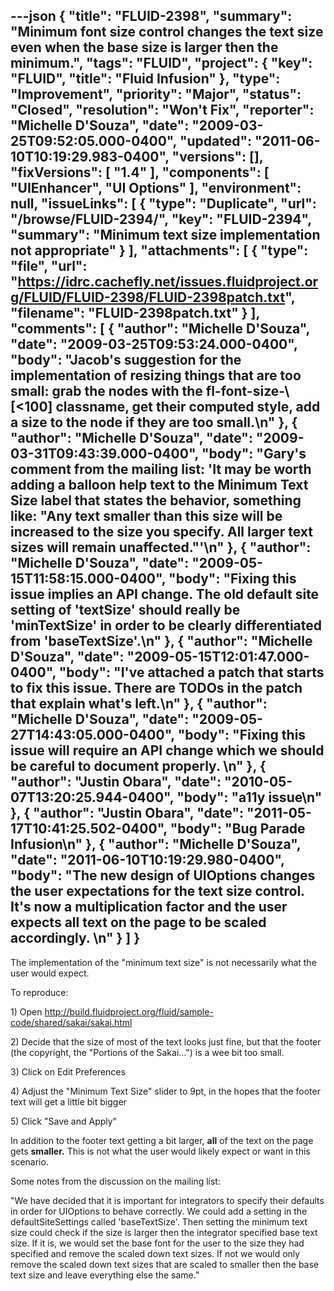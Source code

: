 ---json
{
  "title": "FLUID-2398",
  "summary": "Minimum font size control changes the text size even when the base size is larger then the minimum.",
  "tags": "FLUID",
  "project": {
    "key": "FLUID",
    "title": "Fluid Infusion"
  },
  "type": "Improvement",
  "priority": "Major",
  "status": "Closed",
  "resolution": "Won't Fix",
  "reporter": "Michelle D'Souza",
  "date": "2009-03-25T09:52:05.000-0400",
  "updated": "2011-06-10T10:19:29.983-0400",
  "versions": [],
  "fixVersions": [
    "1.4"
  ],
  "components": [
    "UIEnhancer",
    "UI Options"
  ],
  "environment": null,
  "issueLinks": [
    {
      "type": "Duplicate",
      "url": "/browse/FLUID-2394/",
      "key": "FLUID-2394",
      "summary": "Minimum text size implementation not appropriate"
    }
  ],
  "attachments": [
    {
      "type": "file",
      "url": "https://idrc.cachefly.net/issues.fluidproject.org/FLUID/FLUID-2398/FLUID-2398patch.txt",
      "filename": "FLUID-2398patch.txt"
    }
  ],
  "comments": [
    {
      "author": "Michelle D'Souza",
      "date": "2009-03-25T09:53:24.000-0400",
      "body": "Jacob's suggestion for the implementation of resizing things that are too small: grab the nodes with the fl-font-size-\\[<100] classname, get their computed style, add a size to the node if they are too small.\n"
    },
    {
      "author": "Michelle D'Souza",
      "date": "2009-03-31T09:43:39.000-0400",
      "body": "Gary's comment from the mailing list:  'It may be worth adding a balloon help text to the Minimum Text Size label that states the behavior, something like: \"Any text smaller than this size will be increased to the size you specify.  All larger text sizes will remain unaffected.\"'\n"
    },
    {
      "author": "Michelle D'Souza",
      "date": "2009-05-15T11:58:15.000-0400",
      "body": "Fixing this issue implies an API change. The old default site setting of 'textSize' should really be 'minTextSize' in order to be clearly differentiated from 'baseTextSize'.\n"
    },
    {
      "author": "Michelle D'Souza",
      "date": "2009-05-15T12:01:47.000-0400",
      "body": "I've attached a patch that starts to fix this issue. There are TODOs in the patch that explain what's left.\n"
    },
    {
      "author": "Michelle D'Souza",
      "date": "2009-05-27T14:43:05.000-0400",
      "body": "Fixing this issue will require an API change which we should be careful to document properly.&#x20;\n"
    },
    {
      "author": "Justin Obara",
      "date": "2010-05-07T13:20:25.944-0400",
      "body": "a11y issue\n"
    },
    {
      "author": "Justin Obara",
      "date": "2011-05-17T10:41:25.502-0400",
      "body": "Bug Parade Infusion\n"
    },
    {
      "author": "Michelle D'Souza",
      "date": "2011-06-10T10:19:29.980-0400",
      "body": "The new design of UIOptions changes the user expectations for the text size control. It's now a multiplication factor and the user expects all text on the page to be scaled accordingly.&#x20;\n"
    }
  ]
}
---
The implementation of the "minimum text size" is not necessarily what the user would expect.

To reproduce:

1\) Open <http://build.fluidproject.org/fluid/sample-code/shared/sakai/sakai.html>

2\) Decide that the size of most of the text looks just fine, but that the footer (the copyright, the "Portions of the Sakai...") is a wee bit too small.

3\) Click on Edit Preferences

4\) Adjust the "Minimum Text Size" slider to 9pt, in the hopes that the footer text will get a little bit bigger

5\) Click "Save and Apply"

In addition to the footer text getting a bit larger, **all** of the text on the page gets **smaller.** This is not what the user would likely expect or want in this scenario.

Some notes from the discussion on the mailing list:

"We have decided that it is important for integrators to specify their defaults in order for UIOptions to behave correctly. We could add a setting in the defaultSiteSettings called 'baseTextSize'. Then setting the minimum text size could check if the size is larger then the integrator specified base text size. If it is, we would set the base font for the user to the size they had specified and remove the scaled down text sizes. If not we would only remove the scaled down text sizes that are scaled to smaller then the base text size and leave everything else the same."

        